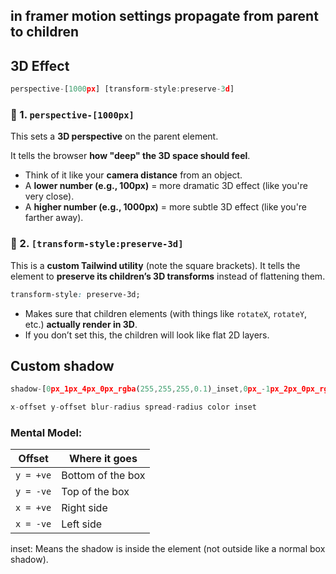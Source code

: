 ## in framer motion settings propagate from parent to children

## 3D Effect

```jsx
perspective-[1000px] [transform-style:preserve-3d]
```

### 🧠 1. `perspective-[1000px]`

This sets a **3D perspective** on the parent element.

It tells the browser **how "deep" the 3D space should feel**.

- Think of it like your **camera distance** from an object.
- A **lower number (e.g., 100px)** = more dramatic 3D effect (like you're very close).
- A **higher number (e.g., 1000px)** = more subtle 3D effect (like you're farther away).

### 🧠 2. `[transform-style:preserve-3d]`

This is a **custom Tailwind utility** (note the square brackets). It tells the element to **preserve its children’s 3D transforms** instead of flattening them.

```css
transform-style: preserve-3d;
```

- Makes sure that children elements (with things like `rotateX`, `rotateY`, etc.) **actually render in 3D**.
- If you don’t set this, the children will look like flat 2D layers.

## Custom shadow

```jsx
shadow-[0px_1px_4px_0px_rgba(255,255,255,0.1)_inset,0px_-1px_2px_0px_rgba(255,255,255,0.1)_inset]
```

```jsx
x-offset y-offset blur-radius spread-radius color inset
```

### Mental Model:

| Offset | Where it goes |
| --- | --- |
| `y = +ve` | Bottom of the box |
| `y = -ve` | Top of the box |
| `x = +ve` | Right side |
| `x = -ve` | Left side |

inset: Means the shadow is inside the element (not outside like a normal box shadow).
